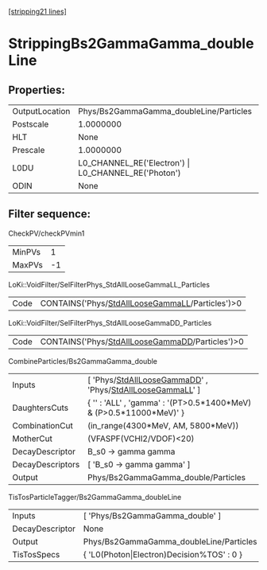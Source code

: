 [[stripping21 lines]](./stripping21-index)

# StrippingBs2GammaGamma_doubleLine

## Properties:

|                |                                                      |
|----------------|------------------------------------------------------|
| OutputLocation | Phys/Bs2GammaGamma_doubleLine/Particles              |
| Postscale      | 1.0000000                                            |
| HLT            | None                                                 |
| Prescale       | 1.0000000                                            |
| L0DU           | L0_CHANNEL_RE('Electron') \| L0_CHANNEL_RE('Photon') |
| ODIN           | None                                                 |

## Filter sequence:

CheckPV/checkPVmin1

|        |     |
|--------|-----|
| MinPVs | 1   |
| MaxPVs | -1  |

LoKi::VoidFilter/SelFilterPhys_StdAllLooseGammaLL_Particles

|      |                                                                                                      |
|------|------------------------------------------------------------------------------------------------------|
| Code | CONTAINS('Phys/[StdAllLooseGammaLL](./stripping21-commonparticles-stdallloosegammall)/Particles')\>0 |

LoKi::VoidFilter/SelFilterPhys_StdAllLooseGammaDD_Particles

|      |                                                                                                      |
|------|------------------------------------------------------------------------------------------------------|
| Code | CONTAINS('Phys/[StdAllLooseGammaDD](./stripping21-commonparticles-stdallloosegammadd)/Particles')\>0 |

CombineParticles/Bs2GammaGamma_double

|                  |                                                                                                                                                                     |
|------------------|---------------------------------------------------------------------------------------------------------------------------------------------------------------------|
| Inputs           | [ 'Phys/[StdAllLooseGammaDD](./stripping21-commonparticles-stdallloosegammadd)' , 'Phys/[StdAllLooseGammaLL](./stripping21-commonparticles-stdallloosegammall)' ] |
| DaughtersCuts    | { '' : 'ALL' , 'gamma' : '(PT\>0.5\*1400\*MeV) & (P\>0.5\*11000\*MeV)' }                                                                                            |
| CombinationCut   | (in_range(4300\*MeV, AM, 5800\*MeV))                                                                                                                                |
| MotherCut        | (VFASPF(VCHI2/VDOF)\<20)                                                                                                                                            |
| DecayDescriptor  | B_s0 -\> gamma gamma                                                                                                                                                |
| DecayDescriptors | [ 'B_s0 -\> gamma gamma' ]                                                                                                                                        |
| Output           | Phys/Bs2GammaGamma_double/Particles                                                                                                                                 |

TisTosParticleTagger/Bs2GammaGamma_doubleLine

|                 |                                            |
|-----------------|--------------------------------------------|
| Inputs          | [ 'Phys/Bs2GammaGamma_double' ]          |
| DecayDescriptor | None                                       |
| Output          | Phys/Bs2GammaGamma_doubleLine/Particles    |
| TisTosSpecs     | { 'L0(Photon\|Electron)Decision%TOS' : 0 } |
